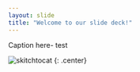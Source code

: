 ```yaml
---
layout: slide
title: "Welcome to our slide deck!"
---
```


Caption here- test

![skitchtocat](https://octodex.github.com/images/skitchtocat.png)
{: .center}
